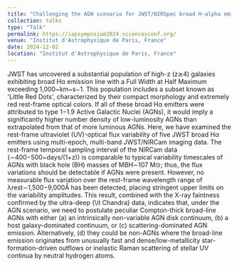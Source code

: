 ```yaml
---
title: "Challenging the AGN scenario for JWST/NIRSpec broad H-alpha emitters/Little Red Dots in light of non-detection of NIRCam photometric variability and X-ray"
collection: talks
type: "Talk"
permalink: https://iapsymposium2024.sciencesconf.org/
venue: "Institut d'Astrophysique de Paris, France"
date: 2024-12-02
location: "Institut d'Astrophysique de Paris, France"
---
```


JWST has uncovered a substantial population of high-z (z≳4) galaxies exhibiting broad Hα emission line with a Full Width at Half Maximum exceeding 1,000~km~s−1. This population includes a subset known as 'Little Red Dots', characterized by their compact morphology and extremely red rest-frame optical colors. If all of these broad Hα emitters were attributed to type 1−1.9 Active Galactic Nuclei (AGNs), it would imply a significantly higher number density of low-luminosity AGNs than extrapolated from that of more luminous AGNs. Here, we have examined the rest-frame ultraviolet (UV)-optical flux variability of five JWST broad Hα emitters using multi-epoch, multi-band JWST/NIRCam imaging data. The rest-frame temporal sampling interval of the NIRCam data (∼400−500~days/(1+z)) is comparable to typical variability timescales of AGNs with black hole (BH) masses of MBH∼107 M⊙; thus, the flux variations should be detectable if AGNs were present. However, no measurable flux variation over the rest-frame wavelength range of λrest∼1,500−9,000Å has been detected, placing stringent upper limits on the variability amplitudes. This result, combined with the X-ray faintness confirmed by the ultra-deep {\it Chandra} data, indicates that, under the AGN scenario, we need to postulate peculiar Compton-thick broad-line AGNs with either (a) an intrinsically non-variable AGN disk continuum, (b) a host galaxy-dominated continuum, or (c) scattering-dominated AGN emission. Alternatively, (d) they could be non-AGNs where the broad-line emission originates from unusually fast and dense/low-metallicity star-formation-driven outflows or inelastic Raman scattering of stellar UV continua by neutral hydrogen atoms. 
